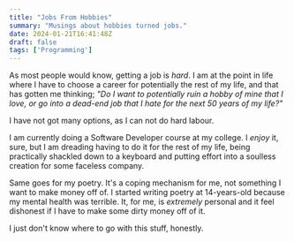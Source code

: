 ```yaml
---
title: "Jobs From Hobbies"
summary: "Musings about hobbies turned jobs."
date: 2024-01-21T16:41:48Z
draft: false
tags: ['Programming']
---
```


As most people would know, getting a job is *hard*. I am at the point in life where I have to choose a career for potentially the rest of my life, and that has gotten me thinking; *"Do I want to potentially ruin a hobby of mine that I love, or go into a dead-end job that I hate for the next 50 years of my life?"*

I have not got many options, as I can not do hard labour.

I am currently doing a Software Developer course at my college. I *enjoy* it, sure, but I am dreading having to do it for the rest of my life, being practically shackled down to a keyboard and putting effort into a soulless creation for some faceless company.

Same goes for my poetry. It's a coping mechanism for me, not something I want to make money off of. I started writing poetry at 14-years-old because my mental health was terrible. It, for me, is *extremely* personal and it feel dishonest if I have to make some dirty money off of it.

I just don't know where to go with this stuff, honestly.

